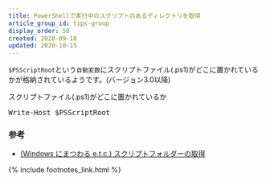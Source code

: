 ```yaml
---
title: PowerShellで実行中のスクリプトのあるディレクトリを取得
article_group_id: tips-group
display_order: 50
created: 2020-09-18
updated: 2020-10-15
---
```

`$PSScriptRoot`という`自動変数`にスクリプトファイル(.ps1)がどこに置かれているかが格納されているようです。(バージョン3.0以降)

<div class="code-box">
<div class="title">スクリプトファイル(.ps1)がどこに置かれているか</div>
<pre>
Write-Host $PSScriptRoot
</pre>
</div>

### <a name="get-the-directory-where-the-script-is-running-reference">参考</a>

- [(Windows にまつわる e.t.c.) スクリプトフォルダーの取得](https://www.vwnet.jp/Windows/PowerShell/pwd.htm)

{% include footnotes_link.html %}
